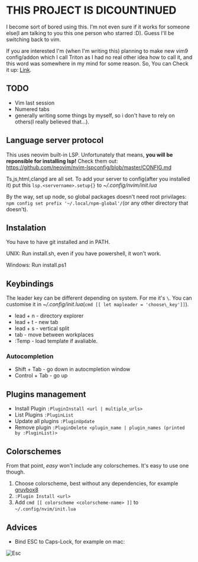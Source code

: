 # THIS PROJECT IS DICOUNTINUED

I become sort of bored using this. I'm not even sure if it works for someone else(I am talking to you this one person who starred :D). Guess I'll be switching back to vim. 

If you are interested I'm (when I'm writing this) planning to make new vim9 config/addon which I call Triton
as I had no real other idea how to call it, and this word was somewhere in my mind for some reason. So, You can Check it up:
[Link](https://github.com/DesantBucie/triton).

## TODO

* Vim last session
* Numered tabs
* generally writing some things by myself, so i don't have to rely on others(I really believed that...).

## Language server protocol

This uses neovim built-in LSP. Unfortunately that means, **you will be reponsible for installing lsp!** Check them out: https://github.com/neovim/nvim-lspconfig/blob/master/CONFIG.md

Ts,js,html,clangd are all set. To add your server to config(after you installed it) put this `lsp.<servername>.setup{}` to _~/.config/nvim/init.lua_ 

By the way, set up node, so global packages doesn't need root privilages: `npm config set prefix '~/.local/npm-global'/`(or any other directory that doesn't).

## Instalation

You have to have git installed and in PATH.

UNIX: Run install.sh, even if you have powershell, it won't work.

Windows: Run install.ps1

## Keybindings

The leader key can be different depending on system. For me it's `\`. You can customise it in _~/.config/init.lua_(`cmd [[ let mapleader = 'choose\_key']]`).

* lead + n - directory explorer 
* lead + t - new tab
* lead + s - vertical split
* tab - move between workplaces
* :Temp - load template if avaliable.

### Autocompletion

* Shift + Tab - go down in autocmpletion window
* Control + Tab - go up

## Plugins management

* Install Plugin `:PluginInstall <url | multiple_urls>`
* List Plugins `:PluginList`
* Update all plugins `:PluginUpdate`
* Remove plugin `:PluginDelete <plugin_name | plugin_names (printed by :PluginList)>`

## Colorschemes

From that point, *easy* won't include any colorschemes. It's easy to use one though.

1. Choose colorscheme, best without any dependencies, for example [gruvbox8](https://github.com/lifepillar/vim-gruvbox8)
2. `:Plugin Install <url>`
3. Add `cmd [[ colorscheme <colorscheme-name> ]]` to `~/.config/nvim/init.lua`

## Advices

* Bind ESC to Caps-Lock, for example on mac:

![Esc](https://raw.github.com/DesantBucie/DesantBucie/master/easy.nvim/esc.gif)
